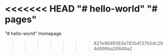 <<<<<<< HEAD
"# hello-world" 
"# pages" 
=======
"# hello-world"
Homepage
>>>>>>> 827e9699383e782b4137b5dc294d999ba26846a2
